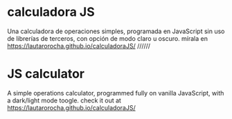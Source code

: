 # calculadora JS

Una calculadora de operaciones simples, programada en JavaScript sin uso de librerías de terceros,
con opción de modo claro u oscuro.
  mírala en https://lautarorocha.github.io/calculadoraJS/
//////

# JS calculator

A simple operations calculator, programmed fully on vanilla JavaScript,
with a dark/light mode toogle.
  check it out at https://lautarorocha.github.io/calculadoraJS/

